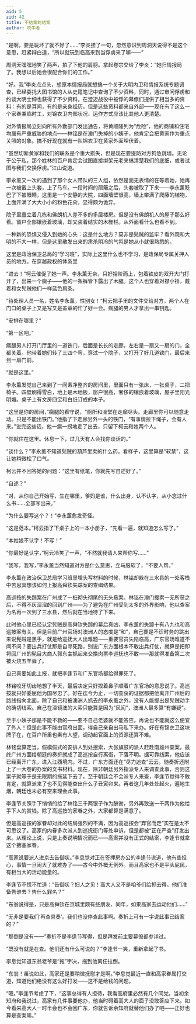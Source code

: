 ```yaml
---
aid: 5
zid: 42
title: 不结案的结案
author: 吹牛者
---
```


“是啊，要是玩坏了就不好了……”李炎接了一句，忽然意识到周洞天说得不是这个意思，赶紧辩白道，“所以就玩到临高来到当俘虏来了嘛——”

周洞天嘿嘿地笑了两声，拍了下他的肩膀。拿起卷宗交给了李炎：“她归情报局了。我想以后她会很配合你们的工作。”

“好。我”李炎点点头，想原本情报局就想搞一个关于大明内卫和情报系统专题调查，已经委托大图书馆的人从史籍笔记中查询了不少资料，同时，通过审问俘虏和约谈大明士绅也获得了不少资料。在澄迈战役中被俘的幕僚们提供了相当多的资料：有的是耳闻，有的是亲身经历。但是这些资料都来自外部——现在有了这么一个家眷兼临时工，对锦衣卫内部状况、运作方式应该比其他人更清楚。

对外情报局立刻向所有外勤部门发出通告，将黄顺隆列为“危险”，他的商铺和住宅均属有严重威胁的地点——林铭是在澳门失掉的小姨子，他肯定会把黄家作为重点关照的对象。搞不好现在就有一队锦衣卫在黄家外面埋伏着。

“虽然切断黄家和我们的联系是个重大损失，但是现在要提防对方狗急跳墙。无论于公于私，那个姓林的百户肯定会试图直接绑架元老来搞清楚我们的底细，或者试图与我们交换俘虏。”江山说道。

李永薰又一次的遇到了那个女人带队的三人组，依然是面无表情的在等着她，她再一次被戴上头套，上了马车。一段时间的颠簸之后，头套被取了下来——李永薰眨巴了下被眼睛，这里是一个安静的大院，四面墙壁很高，墙上攀满了爬藤的植物，上面开满了大大小小的粉色花朵，显得颇为诡异。

院子里矗立着几栋和佛朗机人差不多的多层楼房。但是没有佛朗机人的屋子那么好看。窗户全部镶嵌着玻璃，却又装着结实的木栅栏。从外面看什么也看不到。

一种新的恐惧又侵入到她的心头：这是什么地方？莫非是髡贼的监牢？看外观和大明的不大一样，但是这里散发出来的肃杀阴冷的气氛是她从小就很熟悉的。

这里是政治保卫总局的“学习班”，实际上这里什么也不学习，是政保局专属关押人员的地方。在穿越政权的体系里

“进去！”柯云催促了她一声。李永薰无奈，只好拾阶而上，包着铁皮的双开大门打开了，出来一个瘸子——他的一条裤管下露出了木腿。这个人也穿着对襟小褂，戴着和女髡贼他们一样蓝色肩条。

“待处理人员一名，姓名李永薰，性别女！”柯云把手里的文件交给对方，两个人在门口的桌子上又是写又是盖章的忙了好一会。瘸腿的男人才拿出一串钥匙。

“安排在哪里？”

“第一区吧。”

瘸腿男人打开门厅里的一道铁门，后面是长长的走廊，左右是一扇又一扇的门，全都关着。他带着她们转了三四个弯，穿过一个院子，又打开了好几道铁门，最后来到一扇门前。

“就是这里。”

李永薰发觉自己来到了一间素净整齐的房间里，里面只有一张床，一张桌子，二把椅子。四壁刷得雪白，地上是木地板，窗户很高，奢侈的镶嵌着玻璃，屋子里阳光明媚。桌子上有文房四宝和白纸订成的本子。

“这里是你的房间，”瘸腿的看守说，“厕所和澡堂在走廊尽头。走廊里你可以随意走动。只是不能出铁门。”他指了下走廊另外一头的铁门，“有事情拉下绳子，会有人来。”说完这些话，他一瘸一拐地走了出去，只留下柯云和她两个人。

“你就住在这里。休息一下，过几天有人会找你谈话的。”

“谈什么？”李永薰不知道髡贼的葫芦里卖的什么药。看样子，这里算是“软禁”，这让她稍微松了口气。

柯云并不回答她的问题：“这里有纸笔，你就先写自述好了。”

“自述？”

“对，从你自己开始写，生在哪里，爹妈是谁，什么出身，认不认字，从小念过什么书……全部写出来。”

“为什么要写这个？！”李永薰愈发奇怪。

“这是范本。”柯云指了下桌子上的一本小册子，“先看一遍，就知道怎么写了。”

“本姑娘不认字！不写！”

“你最好是认字，”柯云冷笑了一声，“不然就我请人来帮你写……”

“我写，我写，”李永薰当然知道对方是什么意思，立马服软了，“不要人帮。”

李永薰在政治保卫总局学习班里埋头写材料的时候，林铭却躲在三水县的一处客栈中苦思冥想该如何上报高舜钦失踪案的查缉结果。

高巡按的失踪案在广州成了一桩彻头彻尾的无头悬案。林铭在澳门搜索一无所获之后，不得不灰溜溜的回到广州——为了避免在广州受到太多的外界影响，他以查案为名再一次到了三水县，然后就在当地待了下来。

此时他心里已经认定髡贼是高舜钦失踪的幕后真凶，李永薰的失踪十有八九也和高巡按案有关。但是目前广州官场对澳洲人的态度是“和”，自己要是不识时务的跳出来说髡贼是黑手，就是给巡抚大人出难题——重要官员失陷临高，广东官场难道不闻不问？要出兵打仗那是自寻死路，别说广东方面根本不敢出兵打仗，就算是把即将回广州的髡目大商人郭东主抓起来交换肉票李巡抚也不敢——那就得准备第二次被火烧五羊驿了。

自己真要如此上报，就把李逢节和广东官场都给得罪死了。

林铭咬牙切齿地想了半天，最后决定只好捏着鼻子顺着广东官场的意思说了。高巡按就只好委屈他为国尽忠了。好在迄今为止，一切查获的证据都把他离开广州后的路线指向北面，除了自己和被澳洲人抓去的李永薰之外，没有人能提出是髡贼动手的确切线索。自己在濠镜澳的大索只能算是因为“风闻”，澳洲人最多算“有嫌疑”。

至于小姨子那是不能不救的——要不自己老婆就不能答应。再说也不能就这么便宜了外人！但是此事不能由官府出面，得自己亲自出马私下来办。好在有锦衣卫这块牌子在，在百户所里也素有人望，调动起官面上的资源还算不难。

林铭盘算定当，假模假式的安排人到处搜索，大张旗鼓的派人赶赴南雄州查案。最终广州方面给朝廷的奏折就成了高巡按自行离衙，下落不明。据可靠线索，他应该已经离开广东，进入江西境内。不过，广东方面还在“尽力追查”云云。随奏折还附上了一大卷的办案的文书材料。现在，除非朝廷另外指派专人来调查此事，否则这案子就等于是无限期的拖延下去了。至于朝廷会不会派专人来查，李逢节觉得不敢肯定，就算派来了也不见得能查出什么子丑寅卯来。再者这几年处处起火，遍地生烟，朝廷也未必有空来理会此事。

李逢节关照手下悄悄的给了林铭三千两银子作为酬谢，另外再致送一千两作为他给手下人的赏钱。除了高巡按的家眷之外，大家都算是满意了。

但是高巡按的家眷却对此的结局强烈的不满，因为高巡按会“弃官而走”实在是太不可思议了。高家的内眷多次派人到巡抚衙门等处申诉，但是都被“正在严查”打发出来。从理论上说，只是上奏说明情况而已——高案并没有正式的结案，李逢节就拿这个搪塞家眷。

“高家说要派人进京去告御状。”李息觉对正在签押房办公的李逢节说道，他有些担心，事情一旦闹大了就难办了——古今中外概无例外。而且高家也不是平头屁民，有相当大的活动能量的。

李逢节不慌不忙道：“告御状？妇人之见！高大人又不是咱爷们给抓去得。他们准备告谁去？告什么罪名？”

“东翁说得是，只是高舜钦在京城里颇有些朋友、同年，如果高家去运动他们……”

“无非是要我们‘再查具奏’。我们也没停查此事啊。奏折上可有一字说此事已结案的？”

“那倒是没有——”奏折不是李逢节写得，但是拜发前主要幕僚都参详过。

“既没有就是在查。他们还有什么可说的？”李逢节一笑，重新拿起了书。

李息觉知道东翁老爷是“拖”字决，拖到他离任拉倒。

“东翁！虽说如此，高家还是要稍微抚慰才是啊。”李息觉最近一直和高家眷属打交道，知道他们绝没有这么好打发——这不是给钱的问题。

“嗯。”李逢节考虑了下，“这事总得有人担待，我看高府里必然有几个同党。当初余知府和我说过，高家有几件事要他办，他当时碍着高大人的面子没敢答应下来。如今看来高大人一时半会也不会回广东，你就告诉余知府就替他们办了吧——正好也算是查案嘛。”
